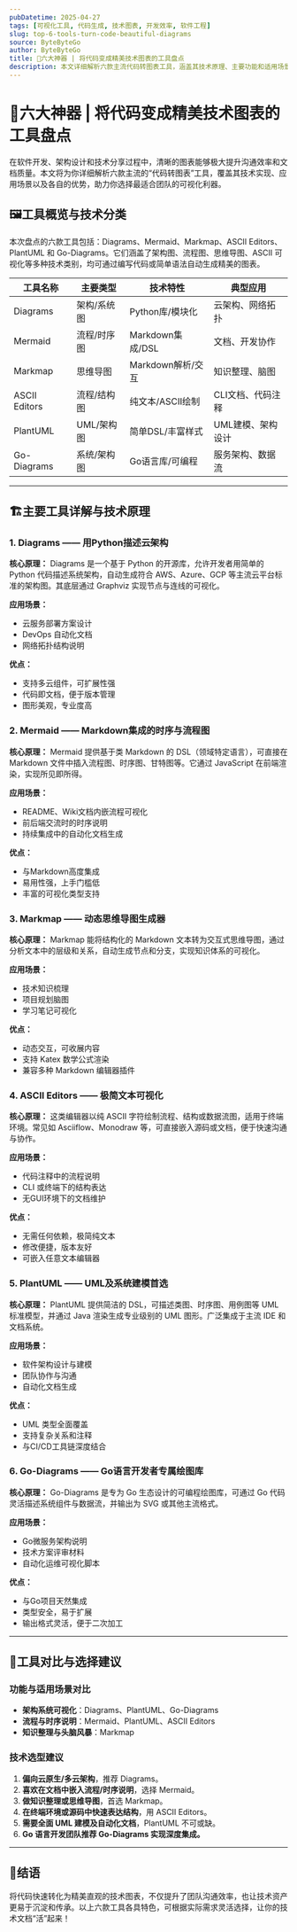 ```yaml
---
pubDatetime: 2025-04-27
tags: [可视化工具, 代码生成, 技术图表, 开发效率, 软件工程]
slug: top-6-tools-turn-code-beautiful-diagrams
source: ByteByteGo
author: ByteByteGo
title: 🚀六大神器 | 将代码变成精美技术图表的工具盘点
description: 本文详细解析六款主流代码转图表工具，涵盖其技术原理、主要功能和适用场景，助力开发者和技术团队高效构建专业可视化文档。
---
```


# 🚀六大神器 | 将代码变成精美技术图表的工具盘点

在软件开发、架构设计和技术分享过程中，清晰的图表能够极大提升沟通效率和文档质量。本文将为你详细解析六款主流的“代码转图表”工具，覆盖其技术实现、应用场景以及各自的优势，助力你选择最适合团队的可视化利器。

## 🖼️工具概览与技术分类

本次盘点的六款工具包括：Diagrams、Mermaid、Markmap、ASCII Editors、PlantUML 和 Go-Diagrams。它们涵盖了架构图、流程图、思维导图、ASCII 可视化等多种技术类别，均可通过编写代码或简单语法自动生成精美的图表。

| 工具名称      | 主要类型    | 技术特性          | 典型应用          |
| ------------- | ----------- | ----------------- | ----------------- |
| Diagrams      | 架构/系统图 | Python库/模块化   | 云架构、网络拓扑  |
| Mermaid       | 流程/时序图 | Markdown集成/DSL  | 文档、开发协作    |
| Markmap       | 思维导图    | Markdown解析/交互 | 知识整理、脑图    |
| ASCII Editors | 流程/结构图 | 纯文本/ASCII绘制  | CLI文档、代码注释 |
| PlantUML      | UML/架构图  | 简单DSL/丰富样式  | UML建模、架构设计 |
| Go-Diagrams   | 系统/架构图 | Go语言库/可编程   | 服务架构、数据流  |

---

## 🏗️主要工具详解与技术原理

### 1. Diagrams —— 用Python描述云架构

**核心原理：**
Diagrams 是一个基于 Python 的开源库，允许开发者用简单的 Python 代码描述系统架构，自动生成符合 AWS、Azure、GCP 等主流云平台标准的架构图。其底层通过 Graphviz 实现节点与连线的可视化。

**应用场景：**

- 云服务部署方案设计
- DevOps 自动化文档
- 网络拓扑结构说明

**优点：**

- 支持多云组件，可扩展性强
- 代码即文档，便于版本管理
- 图形美观，专业度高

### 2. Mermaid —— Markdown集成的时序与流程图

**核心原理：**
Mermaid 提供基于类 Markdown 的 DSL（领域特定语言），可直接在 Markdown 文件中插入流程图、时序图、甘特图等。它通过 JavaScript 在前端渲染，实现所见即所得。

**应用场景：**

- README、Wiki文档内嵌流程可视化
- 前后端交流时的时序说明
- 持续集成中的自动化文档生成

**优点：**

- 与Markdown高度集成
- 易用性强，上手门槛低
- 丰富的可视化类型支持

### 3. Markmap —— 动态思维导图生成器

**核心原理：**
Markmap 能将结构化的 Markdown 文本转为交互式思维导图，通过分析文本中的层级和关系，自动生成节点和分支，实现知识体系的可视化。

**应用场景：**

- 技术知识梳理
- 项目规划脑图
- 学习笔记可视化

**优点：**

- 动态交互，可收展内容
- 支持 Katex 数学公式渲染
- 兼容多种 Markdown 编辑器插件

### 4. ASCII Editors —— 极简文本可视化

**核心原理：**
这类编辑器以纯 ASCII 字符绘制流程、结构或数据流图，适用于终端环境。常见如 Asciiflow、Monodraw 等，可直接嵌入源码或文档，便于快速沟通与协作。

**应用场景：**

- 代码注释中的流程说明
- CLI 或终端下的结构表达
- 无GUI环境下的文档维护

**优点：**

- 无需任何依赖，极简纯文本
- 修改便捷，版本友好
- 可嵌入任意文本编辑器

### 5. PlantUML —— UML及系统建模首选

**核心原理：**
PlantUML 提供简洁的 DSL，可描述类图、时序图、用例图等 UML 标准模型，并通过 Java 渲染生成专业级别的 UML 图形。广泛集成于主流 IDE 和文档系统。

**应用场景：**

- 软件架构设计与建模
- 团队协作与沟通
- 自动化文档生成

**优点：**

- UML 类型全面覆盖
- 支持复杂关系和注释
- 与CI/CD工具链深度结合

### 6. Go-Diagrams —— Go语言开发者专属绘图库

**核心原理：**
Go-Diagrams 是专为 Go 生态设计的可编程绘图库，可通过 Go 代码灵活描述系统组件与数据流，并输出为 SVG 或其他主流格式。

**应用场景：**

- Go微服务架构说明
- 技术方案评审材料
- 自动化运维可视化脚本

**优点：**

- 与Go项目天然集成
- 类型安全，易于扩展
- 输出格式灵活，便于二次加工

---

## 🧩工具对比与选择建议

### 功能与适用场景对比

- **架构系统可视化**：Diagrams、PlantUML、Go-Diagrams
- **流程与时序说明**：Mermaid、PlantUML、ASCII Editors
- **知识整理与头脑风暴**：Markmap

### 技术选型建议

1. **偏向云原生/多云架构**，推荐 Diagrams。
2. **喜欢在文档中嵌入流程/时序说明**，选择 Mermaid。
3. **做知识整理或思维导图**，首选 Markmap。
4. **在终端环境或源码中快速表达结构**，用 ASCII Editors。
5. **需要全面 UML 建模及自动化文档**，PlantUML 不可或缺。
6. **Go 语言开发团队推荐 Go-Diagrams 实现深度集成。**

---

## 🌟结语

将代码快速转化为精美直观的技术图表，不仅提升了团队沟通效率，也让技术资产更易于沉淀和传承。以上六款工具各具特色，可根据实际需求灵活选择，让你的技术文档“活”起来！
